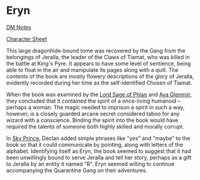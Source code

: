 # Eryn

[DM Notes](DM%20Notes.md)

[Character Sheet](Character%20Sheet.md)

This large dragonhide-bound tome was recovered by the Gang from the belongings of Jeralla, the leader of the Claws of Tiamat, who was killed in the battle at King's Pyre. It appears to have some level of sentience, being able to float in the air and manipulate its pages along with a quill. The contents of the book are mostly flowery descriptions of the glory of Jeralla, evidently recorded during her time as the self-identified Chosen of Tiamat.

When the book was examined by the [Lord Sage of Phlan](../Lord%20Sage%20of%20Phlan.md) and [Aya Glenmiir](../Aya%20Glenmiir.md), they concluded that it contained the spirit of a once-living humanoid – perhaps a woman. The magic needed to imprison a spirit in such a way, however, is a closely guarded arcane secret considered taboo for any wizard with a conscience. Binding the spirit into the book would have required the talents of someone both highly skilled and morally corrupt.

In [Sky Prince](../../Adventure%20Log/Sky%20Prince.md), Declan added simple phrases like "yes" and "maybe" to the book so that it could communicate by pointing, along with letters of the alphabet. Identifying itself as Eryn, the book seemed to suggest that it had been unwillingly bound to serve Jeralla and tell her story, perhaps as a gift to Jeralla by an entity it named "R". Eryn seemed willing to continue accompanying the Quarantine Gang on their adventures.